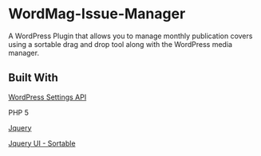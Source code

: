 # WordMag-Issue-Manager

A WordPress Plugin that allows you to manage monthly publication covers using a sortable drag and drop tool along with the WordPress media manager.

## Built With

[WordPress Settings API](https://codex.wordpress.org/Settings_API)

PHP 5

[Jquery](https://jquery.com/)

[Jquery UI - Sortable ](https://jqueryui.com/sortable/)

